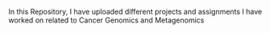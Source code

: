In this Repository, I have uploaded different projects and assignments I have worked on related to Cancer Genomics and Metagenomics
